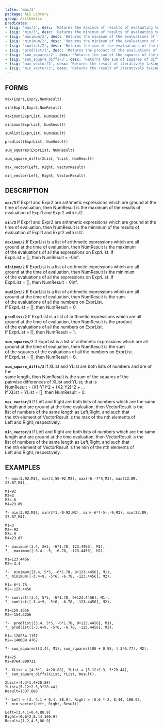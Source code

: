 ```yaml
---
title: 'max/3'
package: ALS Library
group: Arithmetic
predicates:
- {sig: 'max/3', desc: 'Returns the maximum of results of evaluating two arithmetic Exprs'}
- {sig: 'min/3', desc: 'Returns the minimum of results of evaluating two arithmetic Exprs'}
- {sig: 'maximum/2', desc: 'Returns the maximum of the evaluations of the expressions on ExprList'}
- {sig: 'minimum/2', desc: 'Returns the minimum of the evaluations of the expressions on ExprList'}
- {sig: 'sumlist/2', desc: 'Returns the sum of the evaluations of the numbers on ExprList'}
- {sig: 'prodlist/2', desc: 'Returns the product of the evaluations of the numbers on ExprList'}
- {sig: 'sum_squares/2', desc: 'Returns the sum of the squares of the evaluations of the numbers on ExprList'}
- {sig: 'sum_square_diffs/3', desc: 'Returns the sum of squares of differences of XList,YList'}
- {sig: 'max_vector/3', desc: 'Returns the result of iteratively taking the max of Left,Right'}
- {sig: 'min_vector/3', desc: 'Returns the result of iteratively taking the min of Left,Right'}
---
```

## FORMS

`max(Expr1,Expr2,NumResult)`

`min(Expr1,Expr2,NumResult)`

`maximum(ExprList, NumResult)`

`minimum(ExprList, NumResult)`

`sumlist(ExprList, NumResult)`

`prodlist(ExprList, NumResult)`

`sum_squares(ExprList, NumResult)`

`sum_square_diffs(XList, YList, NumResult)`

`max_vector(Left, Right, VectorResult)`

`min_vector(Left, Right, VectorResult)`

## DESCRIPTION

**`max/3`** If Expr1 and Expr2 are arithmetic expressions which are ground at the  
time of evaluation, then NumResult is the maximum of the results of  
evaluation of Expr1 and Expr2 with is/2.  

**`min/3`** If Expr1 and Expr2 are arithmetic expressions which are ground at the  
time of evaluation, then NumResult is the minimum of the results of  
evaluation of Expr1 and Expr2 with is/2.  

**`maximum/2`** If ExprList is a list of arithmetic expressions which are all  
ground at the time of evaluation, then NumResult is the maximum  
of the evaluations of all the expressions on ExprList.  If  
ExprList = [], then NumResult = -0inf.  

**`minimum/2`** If ExprList is a list of arithmetic expressions which are all  
ground at the time of evaluation, then NumResult is the minimum  
of the evaluations of all the expressions on ExprList.  If  
ExprList = [], then NumResult = 0inf.  

**`sumlist/2`** If ExprList is a list of arithmetic expressions which are all  
ground at the time of evaluation, then NumResult is the sum  
of the evaluations of all the numbers on ExprList.  
If ExprList = [], then NumResult = 0.  

**`prodlist/2`** If ExprList is a list of arithmetic expressions which are all  
ground at the time of evaluation, then NumResult is the product  
of the evaluations of all the numbers on ExprList.  
If ExprList = [], then NumResult = 1.  

**`sum_squares/2`** If ExprList is a list of arithmetic expressions which are all  
ground at the time of evaluation, then NumResult is the sum  
of the squares of the evaluations of all the numbers on ExprList.  
If ExprList = [], then NumResult = 0.  

**`sum_square_diffs/3`** If XList and YList are both lists of numbers and are of the  
same length, then NumResult is the sum of the squares of the  
pairwise differences of XList and YList; that is  
NumResult = (X1-Y1)^2 + (X2-Y2)^2 + ...  
If XList = YList = [], then NumResult = 0.  

**`max_vector/3`** If Left and Right are both lists of numbers which are the same  
length and are ground at the time evaluation, then VectorResult is the  
list of numbers of the same length as Left,Right, and such that  
the nth element of VectorResult is the max of the nth elements of  
Left and Right, respectively.  

**`min_vector/3`** If Left and Right are both lists of numbers which are the same  
length and are ground at the time evaluation, then VectorResult is the  
list of numbers of the same length as Left,Right, and such that  
the nth element of VectorResult is the min of the nth elements of  
Left and Right, respectively.  

## EXAMPLES
```
?- max(3,92,M1), max(3,50-92,M2), max(-6,-7*9,M3), max(23.89, 23.87,M4).

M1=92 
M2=3 
M3=-6 
M4=23.89 

?- min(3,92,M1), min(3*1,-0-92,M2), min(-6*(-5),-9,M3), min(23.89, 23.87,M4).

M1=3 
M2=-92 
M3=-9 
M4=23.87

?- maximum([3.4, 2+3, -6*1.78, 123.4456], M1),
?_  maximum([-3.4, -5, -6.78, -123.4456], M2).

M1=123.4456 
M2=-3.4 

?-  minimum([3.4, 5*5, -6*1.78, 9+123.4456], M1),
?_ minimum([-3.4+9, -5*6, -6.78, -123.4456], M2).

M1=-6*1.78 
M2=-123.4456 

?- sumlist([3.4, 5*5, -6*1.78, 9+123.4456], M1),
?_ sumlist([-3.4+9, -5*6, -6.78, -123.4456], M2).

M1=150.1656 
M2=-154.6256 

?-  prodlist([3.4, 5*5, -6*1.78, 9+123.4456], M1),
?_ prodlist([-3.4+9, -5*6, -6.78, -123.4456], M2).

M1=-120234.1157 
M2=-140609.4762 

?- sum_squares([3,4], M1), sum_squares([88 + 0.98, 4.3*6.77], M2).

M1=25 
M2=8764.890721 

?- XList = [4.3*1, 4+20.88], YList = [5.12+2.3, 3*20.44], 
?_ sum_square_diffs(XList, YList, Result).

XList=[4.3*1,4+20.88] 
YList=[5.12+2.3,3*20.44] 
Result=1337.608 

?- Left = [3, 4.1 + 0.4, 88.9], Right = [0.6 * 2, 8.44, 100.9], 
?_ min_vector(Left, Right, Result).

Left=[3,4.1+0.4,88.9] 
Right=[0.6*2,8.44,100.9] 
Result=[1.2,4.5,88.9]
```



